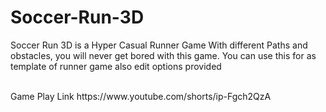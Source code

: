 # Soccer-Run-3D
Soccer Run 3D is a Hyper Casual Runner Game With different Paths and obstacles, you will never get bored with this game. You can use this for as template of runner game also edit options  provided

<br>
Game Play Link
https://www.youtube.com/shorts/ip-Fgch2QzA


